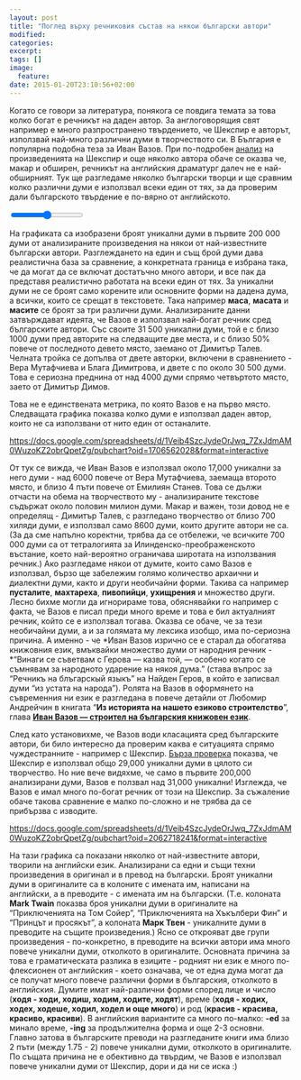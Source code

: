```yaml
---
layout: post
title: "Поглед върху речниковия състав на някои български автори"
modified:
categories: 
excerpt:
tags: []
image:
  feature:
date: 2015-01-20T23:10:56+02:00
---
```


<script type="text/javascript" src="/assets/js/vendor/Chart.min.js"></script>

Когато се говори за литература, понякога се повдига темата за това колко богат е речникът на даден автор. За англоговорящия свят например е много разпространено твърдението, че Шекспир е авторът, използвай най-много различни думи в творчеството си. В България е популярна подобна теза за Иван Вазов. При по-подробен [анализ](http://zwischenzugs.wordpress.com/2011/03/06/shakespeare_unexceptional_vocabulary/) на произведенията на Шекспир и още няколко автора обаче се оказва че, макар и обширен, речникът на английския драматург далеч не е най-обширният. Тук ще разгледаме няколко български творци и ще сравним колко различни думи е използвал всеки  един от тях, за да проверим дали българското твърдение е по-вярно от английското.

<canvas id="totalUnique" width="550" height="400"></canvas>
<form>
<input id="corpusSizeSlider" type="range" min="200000" max="400000" step="100000"></input>
</form>
<script type="text/javascript">
  var totalUniqueCtx = document.getElementById('totalUnique').getContext('2d');
  var options = {
    scaleLabel: " <%= value %>",
    scaleShowVerticalLines: false,
    barValueSpacing: 10,
    scaleFontStyle: 'bold',
    scaleFontSize: 14,
    scaleFontColor: '#444',
    responsive: true,
    scaleOverride: true,
    scaleSteps: 4,
    scaleStepWidth: 10000,
    scaleStartValue: 0
  };

  var authorNames = ['Иван Вазов', 'Вера Мутафчиева', 'Блага Димитрова', 'Димитър Димов', 'Елин Пелин', 'Йордан Радичков', 'Емилиян Станев', 'Йордан Йовков', 'Димитър Талев'];
  authorNames.reverse();
  var totalUnique200k = [31494, 30671, 30512, 26421, 25634, 24475, 23593, 22425, 21290];
  totalUnique200k.reverse();
  var totalUnique300k = [40645, 38802, 32368, 33424, 30952, 32407, 28944, 29110, 26441];
  totalUnique300k.reverse();
  var totalUnique400k = [47508, 42871, 32368, 38582, 30952, 32778, 30098, 34368, 30340];
  totalUnique400k.reverse();
  var unique = {200000: totalUnique200k, 300000: totalUnique300k, 400000: totalUnique400k};

  var totalUniqueChart = new Chart(totalUniqueCtx).Bar({
    labels: authorNames,
    datasets: [{
      fillColor: "rgba(151,187,205,0.5)",
      data: totalUnique200k
    }]
  }, options);

  var corpusSizeSlider = document.getElementById('corpusSizeSlider');
  corpusSizeSlider.onchange = function (slider) {
    
  };
</script>

На графиката са изобразени броят уникални думи в първите 200 000 думи от анализираните произведения на някои от най-известните български автори. Разглеждането на един и същ брой думи дава реалистична база за сравнение, а конкретната граница е избрана така, че да могат да се включат достатъчно много автори, и все пак да представя реалистично работата на всеки един от тях. За уникални думи не се броят само корените или основните форми на дадена дума, а всички, които се срещат в текстовете. Така например **маса**, **масата** и **масите** се броят за три различни думи.
Анализираните данни затвърждават идеята, че Вазов е използвал най-богат речник сред българските автори. Със своите 31 500 уникални думи, той е с близо 1000 думи пред авторите на следващите две места, и с близо 50% повече от последното девето място, заемано от Димитър Талев. Челната тройка се допълва от двете авторки, включени в сравнението - Вера Мутафчиева и Блага Димитрова, и двете с по около 30 500 думи. Това е сериозна преднина от над 4000 думи спрямо четвъртото място, заето от Димитър Димов.

Това не е единствената метрика, по която Вазов е на първо място. Следващата графика показва колко думи е използвал даден автор, които не са използвани от нито един от останалите.

<canvas id="uniquePerAuthor" width="550" height="400"></canvas>
<script type="text/javascript">
  var uniquePerAuthorCtx = document.getElementById('uniquePerAuthor').getContext('2d');
  var options = {
    scaleLabel: " <%= value %>",
    scaleShowVerticalLines: false,
    barValueSpacing: 10,
    scaleFontStyle: 'bold',
    scaleFontSize: 14,
    scaleFontColor: '#444'
  };
  
  var uniquePerAuthor = [17568, 11195, 7190, 8030, 5331, 7356, 4894, 7057, 8679];

</script>

https://docs.google.com/spreadsheets/d/1Veib4SzcJydeOrJwq_7ZxJdmAM0WuzoKZ2obrQpetZg/pubchart?oid=1706562028&format=interactive

От тук се вижда, че Иван Вазов е използвал около 17,000 уникални за него думи - над 6000 повече от Вера Мутафчиева, заемаща второто място, и близо 4 пъти повече от Емилиян Станев. Това се дължи отчасти на обема на творчеството му - анализираните текстове съдържат около половин милион думи. Макар и важен, този довод не е определящ - Димитър Талев, с разгледано творчество от близо 700 хиляди думи, е използвал само 8600 думи, които другите автори не са. (За да сме напълно коректни, трябва да се отбележи, че всичките 700 000 думи са от тетралогията за Илинденско-преображенското въстание, което най-вероятно ограничава широтата на използвания речник.)
Ако разгледаме някои от думите, които само Вазов е използвал, бързо ще забележим голямо количество архаични и диалектни думи, както и други необичайни форми. Такива са например **пусталите**, **махтареха**, **пивопийци**, **ухищрения** и множество други. Лесно бихме могли да игнорираме това, обяснявайки го например с факта, че Вазов е писал преди много време и това е бил актуалният речник, който се е използвал тогава. Оказва се обаче, че за тези необичайни думи, а и за голямата му лексика изобщо, има по-сериозна причина. А именно - че *Иван Вазов изрично се е старал да обогатява книжовния език, вмъквайки множество думи от народния речник - *“Винаги се съветвам с Герова — казва той, — особено когато се съмнявам за народното ударение на някоя дума.” (става въпрос за “Речникъ на блъгарскый языкъ” на Найден Геров, в който е записвал думи “из устата на народа”). Ролята на Вазов в оформянето на съвременния ни език е разгледана в повече детайли от Любомир Андрейчин в книгата “**Из историята на нашето езиково строителство**”, глава [**Иван Вазов — строител на българския книжовен език**](http://www.promacedonia.org/la/la5_8.html).

След като установихме, че Вазов води класацията сред българските автори, би било интересно да проверим каква е ситуацията спрямо чуждестранните - например с Шекспир. [Бърза проверка](http://www.opensourceshakespeare.org/stats/) показва, че Шекспир е използвал общо 29,000 уникални думи в цялото си творчество. Но ние вече видяхме, че само в първите 200,000 анализирани думи, Вазов е ползвал над 31,000 уникални! Изглежда, че Вазов е имал много по-богат речник от този на Шекспир. За съжаление обаче такова сравнение е малко по-сложно и не трябва да се прибързва с изводите.

https://docs.google.com/spreadsheets/d/1Veib4SzcJydeOrJwq_7ZxJdmAM0WuzoKZ2obrQpetZg/pubchart?oid=2062718241&format=interactive

На тази графика са показани няколко от най-известните автори, творили на английски език. Анализирани са едни и същи техни произведения в оригинал и в превод на български. Броят уникални думи в оригиналите са в колоните с имената им, написани на английски, а в преводите - с имената им на български. (Т.е. колоната **Mark Twain** показва броя уникални думи в оригиналите на “Приключенията на Том Сойер”, “Приключенията на Хъкълбери Фин” и “Принцът и просякът”, а колоната **Марк Твен** - уникалните думи в преводите на същите произведения.) Ясно се открояват две групи произведения - по-конкретно, в преводите на всички автори има много повече уникални думи, отколкото в оригиналите. Основната причина за това е граматическата разлика в езиците - родният ни език е много по-флексионен от английския - което означава, че от една дума могат да се получат много повече различни форми в българския, отколкото в английския. Думите имат най-различни форми според лице и число (**ходя - ходи, ходиш, ходим, ходите, ходят**), време (**ходя - ходих, ходех, ходеше, ходил, ходел и още много**) и род (**красив - красива, красиво, красиви**). В английския вариантите са много по-малко: **-ed** за минало време, **-ing** за продължителна форма и още 2-3 основни. Главно затова в българските преводи на разгледаните книги има близо 2 пъти (между 1.75 - 2) повече уникални думи, отколкото в оригиналите. По същата причина не е обективно да твърдим, че Вазов е използвал повече уникални думи от Шекспир, дори и да ни се иска :)
